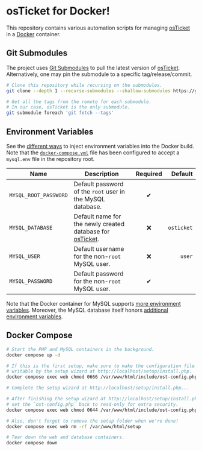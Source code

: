 # osTicket for Docker!

This repository contains various automation scripts for managing [osTicket] in a [Docker] container.

[Docker]: https://www.docker.com/
[osTicket]: https://osticket.com/

## Git Submodules

The project uses [Git Submodules] to pull the latest version of [osTicket]. Alternatively, one may pin the submodule to a specific tag/release/commit.

[Git Submodules]: https://git-scm.com/book/en/v2/Git-Tools-Submodules

```bash
# Clone this repository while recursing on the submodules.
git clone --depth 1 --recurse-submodules --shallow-submodules https://github.com/BastiDood/dockerify-osTicket.git

# Get all the tags from the remote for each submodule.
# In our case, osTicket is the only submodule.
git submodule foreach 'git fetch --tags'
```

## Environment Variables

See the [different ways][inject-env] to inject environment variables into the Docker build. Note that the [`docker-compose.yml`](./docker-compose.yml) file has been configured to accept a `mysql.env` file in the repository root.

[inject-env]: https://docs.docker.com/compose/environment-variables/set-environment-variables/

**Name** | **Description** | **Required** | **Default**
-------- | --------------- | :----------: | ----------:
`MYSQL_ROOT_PASSWORD` | Default password of the `root` user in the MySQL database. | &#x2714; |
`MYSQL_DATABASE` | Default name for the newly created database for [osTicket]. | &#x274c; | `osticket`
`MYSQL_USER` | Default username for the non-`root` MySQL user. | &#x274c; | `user`
`MYSQL_PASSWORD` | Default password for the non-`root` MySQL user. | &#x2714; |

Note that the Docker container for MySQL supports [more environment variables][docker-env]. Moreover, the MySQL database itself honors [additional environment variables][mysql-env].

[docker-env]: https://github.com/docker-library/docs/blob/a3195ede892a36b58a27f0056e8a24b31c00956f/mysql/README.md#environment-variables
[mysql-env]: https://dev.mysql.com/doc/refman/8.0/en/environment-variables.html

## Docker Compose

```bash
# Start the PHP and MySQL containers in the background.
docker compose up -d

# If this is the first setup, make sure to make the configuration file
# writable by the setup wizard at http://localhost/setup/install.php.
docker compose exec web chmod 0666 /var/www/html/include/ost-config.php

# Complete the setup wizard at http://localhost/setup/install.php...

# After finishing the setup wizard at http://localhost/setup/install.php,
# set the `ost-config.php` back to read-only for extra security.
docker compose exec web chmod 0644 /var/www/html/include/ost-config.php

# Also, don't forget to remove the setup folder when we're done!
docker compose exec web rm -rf /var/www/html/setup

# Tear down the web and database containers.
docker compose down
```
